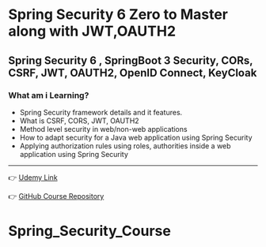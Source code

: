 # Spring Security 6 Zero to Master along with JWT,OAUTH2
## Spring Security 6 , SpringBoot 3 Security, CORs, CSRF, JWT, OAUTH2, OpenID Connect, KeyCloak

### What am i Learning?

* Spring Security framework details and it features.
* What is CSRF, CORS, JWT, OAUTH2
* Method level security in web/non-web applications
* How to adapt security for a Java web application using Spring Security
* Applying authorization rules using roles, authorities inside a web application using Spring Security

___

👉 [Udemy Link](https://www.udemy.com/course/spring-security-zero-to-master/)

👉 [GitHub Course Repository](https://github.com/eazybytes/springsecurity6)

# Spring_Security_Course


